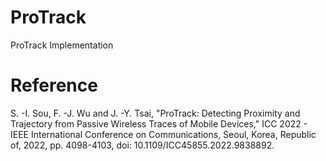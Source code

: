 # ProTrack
ProTrack Implementation
# Reference
S. -I. Sou, F. -J. Wu and J. -Y. Tsai, "ProTrack: Detecting Proximity and Trajectory from Passive Wireless Traces of Mobile Devices," ICC 2022 - IEEE International Conference on Communications, Seoul, Korea, Republic of, 2022, pp. 4098-4103, doi: 10.1109/ICC45855.2022.9838892.